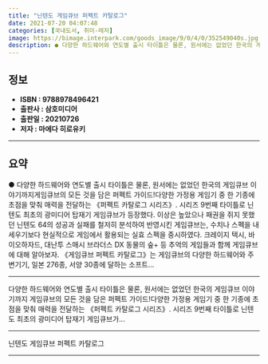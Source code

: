 ```yaml
---
title: "닌텐도 게임큐브 퍼펙트 카탈로그"
date: 2021-07-20 04:07:48
categories: [국내도서, 취미-레저]
image: https://bimage.interpark.com/goods_image/9/0/4/0/352549040s.jpg
description: ● 다양한 하드웨어와 연도별 출시 타이틀은 물론, 원서에는 없었던 한국의 게임큐브 이야기까지게임큐브의 모든 것을 담은 퍼펙트 가이드!다양한 가정용 게임기 중 한 기종에 초점을 맞춰 매력을 전달하는 《퍼펙트 카탈로그 시리즈》. 시리즈 9번째 타이틀로 닌텐도 최초의 광미디어 탑재기 게임큐
---
```


## **정보**

- **ISBN : 9788978496421**
- **출판사 : 삼호미디어**
- **출판일 : 20210726**
- **저자 : 마에다 히로유키**

------



## **요약**

●  다양한 하드웨어와 연도별 출시 타이틀은 물론, 원서에는 없었던 한국의 게임큐브 이야기까지게임큐브의 모든 것을 담은 퍼펙트 가이드!다양한 가정용 게임기 중 한 기종에 초점을 맞춰 매력을 전달하는 《퍼펙트 카탈로그 시리즈》. 시리즈 9번째 타이틀로 닌텐도 최초의 광미디어 탑재기 게임큐브가 등장했다. 이상은 높았으나 패권을 쥐지 못했던 닌텐도 64의 성공과 실패를 철저히 분석하여 반영시킨 게임큐브는, 수치나 스펙을 내세우기보다 현실적으로 게임에서 활용되는 실효 스펙을 중시하였다. 크레이지 택시, 바이오하자드, 대난투 스매시 브라더스 DX 동물의 숲+ 등 추억의 게임들과 함께 게임큐브에 대해 알아보자. 《게임큐브 퍼펙트 카탈로그》는 게임큐브의 다양한 하드웨어와 주변기기, 일본 276종, 서양 30종에 달하는 소프트...

------

다양한 하드웨어와 연도별 출시 타이틀은 물론,
원서에는 없었던 한국의 게임큐브 이야기까지
게임큐브의 모든 것을 담은 퍼펙트 가이드!다양한 가정용 게임기 중 한 기종에 초점을 맞춰 매력을 전달하는 《퍼펙트 카탈로그 시리즈》. 시리즈 9번째 타이틀로 닌텐도 최초의 광미디어 탑재기 게임큐브가... 

------


닌텐도 게임큐브 퍼펙트 카탈로그 

------


